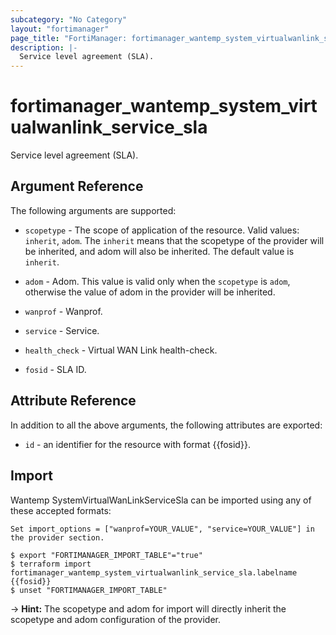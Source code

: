 ```yaml
---
subcategory: "No Category"
layout: "fortimanager"
page_title: "FortiManager: fortimanager_wantemp_system_virtualwanlink_service_sla"
description: |-
  Service level agreement (SLA).
---
```


# fortimanager_wantemp_system_virtualwanlink_service_sla
Service level agreement (SLA).

## Argument Reference


The following arguments are supported:

* `scopetype` - The scope of application of the resource. Valid values: `inherit`, `adom`. The `inherit` means that the scopetype of the provider will be inherited, and adom will also be inherited. The default value is `inherit`.
* `adom` - Adom. This value is valid only when the `scopetype` is `adom`, otherwise the value of adom in the provider will be inherited.
* `wanprof` - Wanprof.
* `service` - Service.

* `health_check` - Virtual WAN Link health-check.
* `fosid` - SLA ID.


## Attribute Reference

In addition to all the above arguments, the following attributes are exported:
* `id` - an identifier for the resource with format {{fosid}}.

## Import

Wantemp SystemVirtualWanLinkServiceSla can be imported using any of these accepted formats:
```
Set import_options = ["wanprof=YOUR_VALUE", "service=YOUR_VALUE"] in the provider section.

$ export "FORTIMANAGER_IMPORT_TABLE"="true"
$ terraform import fortimanager_wantemp_system_virtualwanlink_service_sla.labelname {{fosid}}
$ unset "FORTIMANAGER_IMPORT_TABLE"
```
-> **Hint:** The scopetype and adom for import will directly inherit the scopetype and adom configuration of the provider.
